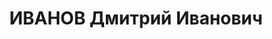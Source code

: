 ---
title: ИВАНОВ Дмитрий Иванович
description: 'Род. в 1899, Челябинск, русский. Проживал: Челябинск. ЧТЗ, холодно-штамповочный
  цех, заведующий инструментальным хозяйством

  Арестован 25.06.1937. Приговор: 03.01.1938 – 15 лет л/с'
---